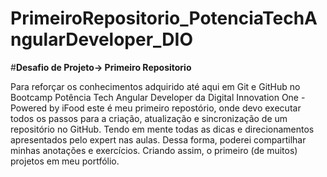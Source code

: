 # PrimeiroRepositorio_PotenciaTechAngularDeveloper_DIO
#**Desafio de Projeto-> Primeiro Repositorio** 

Para reforçar os conhecimentos adquirido até aqui em Git e GitHub no Bootcamp Potência Tech Angular Developer da Digital Innovation One - Powered by iFood este é meu primeiro repostório, onde devo executar todos os passos para a criação, atualização e sincronização de um repositório no GitHub. Tendo em mente todas as dicas e direcionamentos apresentados pelo expert nas aulas. Dessa forma, poderei compartilhar minhas anotações e exercícios. Criando assim, o primeiro (de muitos) projetos em meu portfólio.


